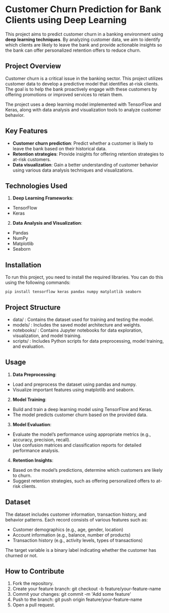 # Customer Churn Prediction for Bank Clients using Deep Learning 
This project aims to predict customer churn in a banking environment using **deep learning techniques**. By analyzing customer data, we aim to identify which clients are likely to leave the bank and provide actionable insights so the bank can offer personalized retention offers to reduce churn.

## Project Overview
Customer churn is a critical issue in the banking sector. This project utilizes customer data to develop a predictive model that identifies at-risk clients. The goal is to help the bank proactively engage with these customers by offering promotions or improved services to retain them. 

The project uses a deep learning model implemented with TensorFlow and Keras, along with data analysis and visualization tools to analyze customer behavior.

## Key Features 
* **Customer churn prediction**: Predict whether a customer is likely to leave the bank based on their historical data.
* **Retention strategies**: Provide insights for offering retention strategies to at-risk customers.
* **Data visualization**: Gain a better understanding of customer behavior using various data analysis techniques and visualizations.

## Technologies Used
1. **Deep Learning Frameworks**:
* TensorFlow
* Keras 
2. **Data Analysis and Visualization**: 
* Pandas
* NumPy 
* Matplotlib 
* Seaborn

## Installation
To run this project, you need to install the required libraries. You can do this using the following commands:

  ```pip install tensorflow keras pandas numpy matplotlib seaborn ```

  ## Project Structure
  * data/ : Contains the dataset used for training and testing the model. 
  * models/ : Includes the saved model architecture and weights.
  * notebooks/ : Contains Jupyter notebooks for data exploration, visualization, and model training.
  * scripts/ : Includes Python scripts for data preprocessing, model training, and evaluation.

## Usage
1. **Data Preprocessing**:
* Load and preprocess the dataset using pandas and numpy.
* Visualize important features using matplotlib and seaborn.
 2. **Model Training**:
* Build and train a deep learning model using TensorFlow and Keras.
* The model predicts customer churn based on the provided data.
3. **Model Evaluation**:
* Evaluate the model’s performance using appropriate metrics (e.g., accuracy, precision, recall).
* Use confusion matrices and classification reports for detailed performance analysis.
4. **Retention Insights**:
* Based on the model’s predictions, determine which customers are likely to churn.
* Suggest retention strategies, such as offering personalized offers to at-risk clients.

## Dataset 
The dataset includes customer information, transaction history, and behavior patterns. Each record consists of various features such as: 
* Customer demographics (e.g., age, gender, location) 
* Account information (e.g., balance, number of products)
* Transaction history (e.g., activity levels, types of transactions)

The target variable is a binary label indicating whether the customer has churned or not.

## How to Contribute
1. Fork the repository.
2. Create your feature branch: git checkout -b feature/your-feature-name
3. Commit your changes: git commit -m 'Add some feature'
4. Push to the branch: git push origin feature/your-feature-name
5. Open a pull request.
